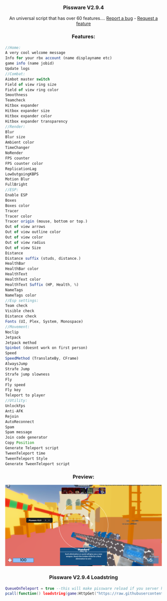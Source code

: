 
  <h3 align="center">Pissware V2.9.4</h3>

  <p align="center">
    An universal script that has over 60 features....
    <a href="https://github.com/AnAvaragelilmemer/Pissware/issues">Report a bug</a>
    -
    <a href="https://github.com/AnAvaragelilmemer/Pissware/issues">Request a feature</a>
  </p>
</div>

<h3 align="center">Features:</h3>

```js
//Home:
A very cool welcome message 
Info for your rbx account (name displayname etc)
game info (name jobid)
Update logs
//Combat:
Aimbot master switch
Field of view ring size
Field of view ring color
Smoothness
Teamcheck
Hitbox expander
Hitbox expander size
Hitbox expander color
Hitbox expander transparency 
//Render:
Blur
Blur size
Ambient color
TimeChanger
NoRender
FPS counter
FPS counter color
ReplicationLag
LowOutgoingKBPS
Motion Blur
FullBright
//ESP:
Enable ESP
Boxes
Boxes color
Tracer
Tracer color 
Tracer origin (mouse, bottom or top.)
Out of view arrows
Out of view outline color
Out of view color
Out of view radius
Out of view Size
Distance
Distance suffix (studs, distance.)
HealthBar
HealthBar color
HealthText 
HealthText color
HealthText Suffix (HP, Health, %)
NameTags
NameTags color
//Esp settings:
Team check
Visible check
Distance check
Fonts (UI, Plex, System, Monospace)
//Movement:
Noclip
Jetpack
Jetpack method
Spinbot (doesnt work on first person)
Speed
SpeedMethod (TranslateBy, CFrame)
AlwaysJump
Strafe Jump
Strafe jump slowness
Fly
Fly speed
Fly key
Teleport to player
//Utility:
UnlockFps
Anti-AFK 
Rejoin 
AutoReconnect
Spam
Spam message
Join code generator
Copy Position 
Generate Teleport script
TweenTeleport time
TweenTeleport Style
Generate TweenTeleport script
```
<h3 align="center">Preview:</h3>

![](https://github.com/AnAvaragelilmemer/Pissware/blob/main/Utility/image.png)
<h3 align="center">Pissware V2.9.4 Loadstring</h3>

```lua
QueueOnTeleport = true --this will make pissware reload if you server hop or rj
pcall(function() loadstring(game:HttpGet("https://raw.githubusercontent.com/AnAvaragelilmemer/Pissware/main/Main/main.lua"))() end)
```



